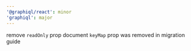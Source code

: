 ```yaml
---
'@graphiql/react': minor
'graphiql': major
---
```


remove `readOnly` prop
document `keyMap` prop was removed in migration guide
